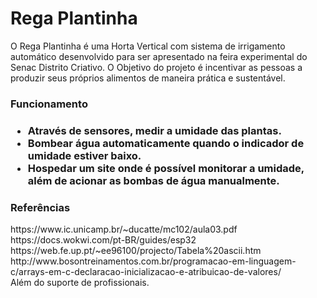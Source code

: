 <h1>Rega Plantinha</h1>
<p>O Rega Plantinha é uma Horta Vertical com sistema de irrigamento automático desenvolvido para ser apresentado na feira experimental do Senac Distrito Criativo. O Objetivo do projeto é incentivar as pessoas a produzir seus próprios alimentos de maneira prática e sustentável.</p>
<h3>Funcionamento<h3>
<ul>
    <li>Através de sensores, medir a umidade das plantas.</li>
    <li>Bombear água automaticamente quando o indicador de umidade estiver baixo.</li>
    <li>Hospedar um site onde é possível monitorar a umidade, além de acionar as bombas de água manualmente.</li>
</ul>
<h3>Referências</h3>
<p>
https://www.ic.unicamp.br/~ducatte/mc102/aula03.pdf<br>
https://docs.wokwi.com/pt-BR/guides/esp32<br>
https://web.fe.up.pt/~ee96100/projecto/Tabela%20ascii.htm<br>
http://www.bosontreinamentos.com.br/programacao-em-linguagem-c/arrays-em-c-declaracao-inicializacao-e-atribuicao-de-valores/<br>
Além do suporte de profissionais.
</p>
